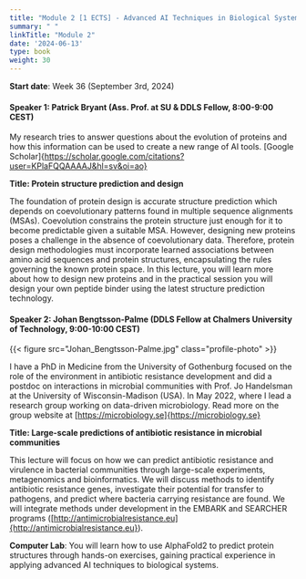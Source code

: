```yaml
---
title: "Module 2 [1 ECTS] - Advanced AI Techniques in Biological Systems"
summary: " "
linkTitle: "Module 2"
date: '2024-06-13'
type: book
weight: 30
---
```

<style>
  .profile-photo {
    width: 150px; /* Adjust the width as needed */
    height: auto; /* This keeps the aspect ratio of the image */
  }
</style>

**Start date**: Week 36 (September 3rd, 2024)

<!-- has been updated -->
#### Speaker 1: Patrick Bryant (Ass. Prof. at SU & DDLS Fellow, 8:00-9:00 CEST)

My research tries to answer questions about the evolution of proteins and how this information can be used to create a new range of AI tools. [Google Scholar]{https://scholar.google.com/citations?user=KPlaFQQAAAAJ&hl=sv&oi=ao}

**Title: Protein structure prediction and design**

The foundation of protein design is accurate structure prediction which depends on coevolutionary patterns found in multiple sequence alignments (MSAs). Coevolution constrains the protein structure just enough for it to become predictable given a suitable MSA. However, designing new proteins poses a challenge in the absence of coevolutionary data. Therefore, protein design methodologies must incorporate learned associations between amino acid sequences and protein structures, encapsulating the rules governing the known protein space. In this lecture, you will learn more about how to design new proteins and in the practical session you will design your own peptide binder using the latest structure prediction technology.

<!-- has been updated -->
#### Speaker 2: Johan Bengtsson-Palme (DDLS Fellow at Chalmers University of Technology, 9:00-10:00 CEST)

{{< figure src="Johan_Bengtsson-Palme.jpg" class="profile-photo"  >}}

I have a PhD in Medicine from the University of Gothenburg focused on the role of the environment in antibiotic resistance development and did a postdoc on interactions in microbial communities with Prof. Jo Handelsman at the University of Wisconsin-Madison (USA). In May 2022, where I lead a research group working on data-driven microbiology. Read more on the group website at [https://microbiology.se]{https://microbiology.se}

**Title: Large-scale predictions of antibiotic resistance in microbial communities**

This lecture will focus on how we can predict antibiotic resistance and virulence in bacterial communities through large-scale experiments, metagenomics and bioinformatics. We will discuss methods to identify antibiotic resistance genes, investigate their potential for transfer to pathogens, and predict where bacteria carrying resistance are found. We will integrate methods under development in the EMBARK and SEARCHER programs ([http://antimicrobialresistance.eu]{http://antimicrobialresistance.eu}).

<!-- needs to be updated -->
**Computer Lab**: You will learn how to use AlphaFold2 to predict protein structures through hands-on exercises, gaining practical experience in applying advanced AI techniques to biological systems.